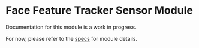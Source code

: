 # Face Feature Tracker Sensor Module
Documentation for this module is a work in progress.

For now, please refer to the [specs](specs.yaml) for module details.
